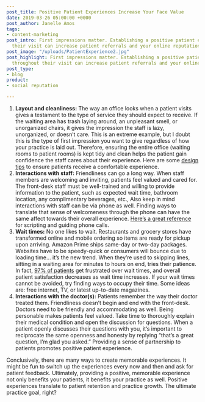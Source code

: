 ```yaml
---
post_title: Positive Patient Experiences Increase Your Face Value
date: 2019-03-26 05:00:00 +0000
post_author: Janelle Amos
tags:
- content-marketing
post_intro: First impressions matter. Establishing a positive patient experience throughout
  their visit can increase patient referrals and your online reputation.
post_image: "/uploads/PatientExperience2.jpg"
post_highlight: First impressions matter. Establishing a positive patient experience
  throughout their visit can increase patient referrals and your online reputation.
post_type:
- blog
product:
- social reputation

---
```

1. **Layout and cleanliness:** The way an office looks when a patient visits gives a testament to the type of service they should expect to receive. If the waiting area has trash laying around, an unpleasant smell, or unorganized chairs, it gives the impression the staff is lazy, unorganized, or doesn’t care. This is an extreme example, but I doubt this is the type of first impression you want to give regardless of how your practice is laid out. Therefore, ensuring the entire office (waiting rooms to patient rooms) is kept tidy and clean helps the patient gain confidence the staff cares about their experience. Here are some [design tips](https://www.workspace-resource.com/office-furniture/crucial-design-tips-for-creating-a-patient-focused-healthcare-facility/) to ensure patients receive a comfortable experience.
2. **Interactions with staff:** Friendliness can go a long way. When staff members are welcoming and inviting, patients feel valued and cared for. The front-desk staff must be well-trained and willing to provide information to the patient, such as expected wait time, bathroom location, any complimentary beverages, etc., Also keep in mind interactions with staff can be via phone as well. Finding ways to translate that sense of welcomeness through the phone can have the same affect towards their overall experience. [Here’s a great reference](https://www.theberylinstitute.org/blogpost/947424/302264/Phone-Skills-Making-or-Breaking-The-Patient-Experience) for scripting and guiding phone calls.
3. **Wait times:** No one likes to wait. Restaurants and grocery stores have transformed online and mobile ordering so items are ready for pickup upon arriving. Amazon Prime ships same-day or two-day packages. Websites have to be speedy-quick or consumers will bounce due to loading time… it’s the new trend. When they’re used to skipping lines, sitting in a waiting area for minutes to hours on end, tries their patience. In fact, [97% of patients](http://blog.medicalgps.com/how-long-will-you-wait-4-simple-tips-for-easing-the-wait-experience/) get frustrated over wait times, and overall patient satisfaction decreases as wait time increases. If your wait times cannot be avoided, try finding ways to occupy their time. Some ideas are: free internet, TV, or latest up-to-date magazines.
4. **Interactions with the doctor(s):** Patients remember the way their doctor treated them. Friendliness doesn’t begin and end with the front-desk. Doctors need to be friendly and accommodating as well. Being personable makes patients feel valued. Take time to thoroughly explain their medical condition and open the discussion for questions. When a patient openly discusses their questions with you, it’s important to reciprocate the same openness and honesty by replying “that’s a great question, I’m glad you asked.” Providing a sense of partnership to patients promotes positive patient experience.

Conclusively, there are many ways to create memorable experiences. It might be fun to switch up the experiences every now and then and ask for patient feedback. Ultimately, providing a positive, memorable experience not only benefits your patients, it benefits your practice as well. Positive experiences translate to patient retention and practice growth. The ultimate practice goal, right?